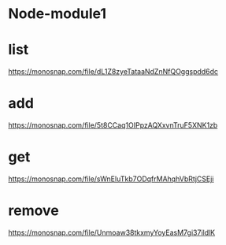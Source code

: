 # Node-module1

# list
https://monosnap.com/file/dL1Z8zyeTataaNdZnNfQOggspdd6dc

# add
https://monosnap.com/file/5t8CCaq1OIPpzAQXxvnTruF5XNK1zb

# get
https://monosnap.com/file/sWnEluTkb7ODqfrMAhqhVbRtjCSEji

# remove
https://monosnap.com/file/Unmoaw38tkxmyYoyEasM7gi37ildlK
